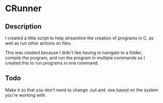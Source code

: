 # CRunner
## Description
I created a little script to help streamline the creation of programs in C, as well as run other actions on files.

This was created because I didn't like having to navigate to a folder, compile the program, and run the program in multiple commands so I created this to run programs in one command.

## Todo
Make it so that you don't need to change .out and .exe based on the system you're working with.
